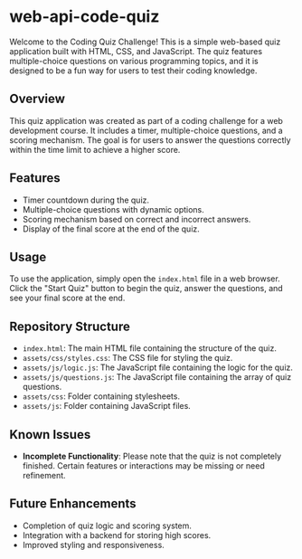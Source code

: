 # web-api-code-quiz



Welcome to the Coding Quiz Challenge! This is a simple web-based quiz application built with HTML, CSS, and JavaScript. The quiz features multiple-choice questions on various programming topics, and it is designed to be a fun way for users to test their coding knowledge.

## Overview

This quiz application was created as part of a coding challenge for a web development course. It includes a timer, multiple-choice questions, and a scoring mechanism. The goal is for users to answer the questions correctly within the time limit to achieve a higher score.

## Features

- Timer countdown during the quiz.
- Multiple-choice questions with dynamic options.
- Scoring mechanism based on correct and incorrect answers.
- Display of the final score at the end of the quiz.

## Usage

To use the application, simply open the `index.html` file in a web browser. Click the "Start Quiz" button to begin the quiz, answer the questions, and see your final score at the end.

## Repository Structure

- `index.html`: The main HTML file containing the structure of the quiz.
- `assets/css/styles.css`: The CSS file for styling the quiz.
- `assets/js/logic.js`: The JavaScript file containing the logic for the quiz.
- `assets/js/questions.js`: The JavaScript file containing the array of quiz questions.
- `assets/css`: Folder containing stylesheets.
- `assets/js`: Folder containing JavaScript files.

## Known Issues

- **Incomplete Functionality**: Please note that the quiz is not completely finished. Certain features or interactions may be missing or need refinement.

## Future Enhancements

- Completion of quiz logic and scoring system.
- Integration with a backend for storing high scores.
- Improved styling and responsiveness.

